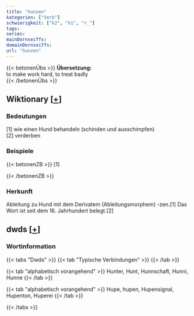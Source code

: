 ```yaml
---
title: "hunzen"
kategorien: ["Verb"]
schwierigkeit: ["k2", "h1", "r_"]
tags:
series:
mainDornseiffs:
domainDornseiffs:
url: "hunzen"
---
```


{{< betonenÜbs >}}
**Übersetzung:**  
to make work hard, to treat badly  
{{< /betonenÜbs >}}

## Wiktionary [[+](https://de.wiktionary.org/wiki/hunzen)]

### Bedeutungen
[1] wie einen Hund behandeln (schinden und ausschimpfen)  
[2] verderben  

### Beispiele
{{< betonenZB >}}
[1]  

{{< /betonenZB >}}
### Herkunft
Ableitung zu Hund mit dem Derivatem (Ableitungsmorphem) -zen.[1] Das Wort ist seit dem 16. Jahrhundert belegt.[2]  



## dwds [[+](https://www.dwds.de/wb/hunzen)]

### Wortinformation
{{< tabs "Dwds" >}}
{{< tab "Typische Verbindungen" >}}
{{< /tab >}}

{{< tab "alphabetisch vorangehend" >}}
Hunter, Hunt, Hunnschaft, Hunni, Hunne
{{< /tab >}}

{{< tab "alphabetisch vorangehend" >}}
Hupe, hupen, Hupensignal, Hupenton, Huperei
{{< /tab >}}

{{< /tabs >}}

